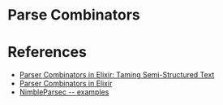 # Parse Combinators 

# References 
- [Parser Combinators in Elixir: Taming Semi-Structured Text](https://blog.appsignal.com/2022/10/18/parser-combinators-in-elixir-taming-semi-structured-text.html)
- [Parser Combinators in Elixir](https://serokell.io/blog/parser-combinators-in-elixir)
- [NimbleParsec -- examples](https://hexdocs.pm/nimble_parsec/NimbleParsec.html#module-examples)
